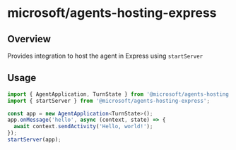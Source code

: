 # microsoft/agents-hosting-express

## Overview

Provides integration to host the agent in Express using `startServer`

## Usage

 ```ts
 import { AgentApplication, TurnState } from '@microsoft/agents-hosting';
 import { startServer } from '@microsoft/agents-hosting-express';
 
 const app = new AgentApplication<TurnState>();
 app.onMessage('hello', async (context, state) => {
   await context.sendActivity('Hello, world!');
 });
 startServer(app);
  ```